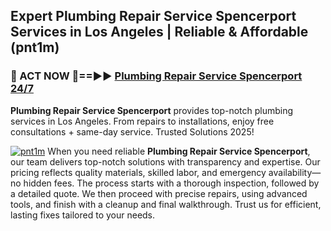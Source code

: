 ## Expert Plumbing Repair Service Spencerport Services in Los Angeles | Reliable & Affordable (pnt1m)  

<h3>🚿 ACT NOW 🌟==►► <a href="https://tinyurl.com/2ne6vx2x" rel="nofollow">Plumbing Repair Service Spencerport 24/7</a></h3>

**Plumbing Repair Service Spencerport** provides top-notch plumbing services in Los Angeles. From repairs to installations, enjoy free consultations + same-day service. Trusted Solutions 2025!

[![pnt1m](https://i.imgur.com/4PFF4AK.jpeg)](https://tinyurl.com/2ne6vx2x)
When you need reliable **Plumbing Repair Service Spencerport**, our team delivers top-notch solutions with transparency and expertise. Our pricing reflects quality materials, skilled labor, and emergency availability—no hidden fees. The process starts with a thorough inspection, followed by a detailed quote. We then proceed with precise repairs, using advanced tools, and finish with a cleanup and final walkthrough. Trust us for efficient, lasting fixes tailored to your needs.